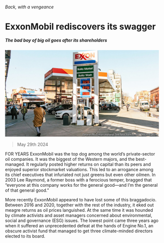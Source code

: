 ###### Back, with a vengeance

# ExxonMobil rediscovers its swagger 

##### The bad boy of big oil goes after its shareholders 

![image](images/20240601_WBP002.jpg) 

> May 29th 2024 

FOR YEARS ExxonMobil was the top dog among the world’s private-sector oil companies. It was the biggest of the Western majors, and the best-managed. It regularly posted higher returns on capital than its peers and enjoyed superior stockmarket valuations. This led to an arrogance among its chief executives that infuriated not just greens but even other oilmen. In 2003 Lee Raymond, a former boss with a ferocious temper, bragged that “everyone at this company works for the general good—and I’m the general of that general good.” 

More recently ExxonMobil appeared to have lost some of this braggadocio. Between 2016 and 2020, together with the rest of the industry, it eked out meagre returns as oil prices languished. At the same time it was hounded by climate activists and asset managers concerned about environmental, social and governance (ESG) issues. The lowest point came three years ago when it suffered an unprecedented defeat at the hands of Engine No.1, an obscure activist fund that managed to get three climate-minded directors elected to its board. 

